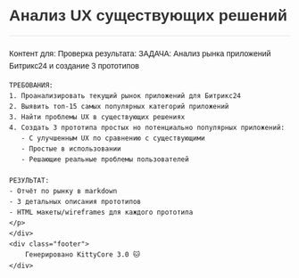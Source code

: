 <!DOCTYPE html>
<html lang="ru">
<head>
    <meta charset="UTF-8">
    <meta name="viewport" content="width=device-width, initial-scale=1.0">
    <title>Анализ UX существующих решений</title>
    <style>
        body { font-family: Arial, sans-serif; margin: 40px; }
        .header { color: #333; border-bottom: 2px solid #eee; }
        .content { margin-top: 20px; line-height: 1.6; }
        .footer { margin-top: 40px; color: #666; font-size: 12px; }
    </style>
</head>
<body>
    <div class="header">
        <h1>Анализ UX существующих решений</h1>
    </div>
    <div class="content">
        <p>Контент для: Проверка результата: 
    ЗАДАЧА: Анализ рынка приложений Битрикс24 и создание 3 прототипов

    ТРЕБОВАНИЯ:
    1. Проанализировать текущий рынок приложений для Битрикс24
    2. Выявить топ-15 самых популярных категорий приложений
    3. Найти проблемы UX в существующих решениях
    4. Создать 3 прототипа простых но потенциально популярных приложений:
       - С улучшенным UX по сравнению с существующими
       - Простые в использовании
       - Решающие реальные проблемы пользователей
    
    РЕЗУЛЬТАТ: 
    - Отчёт по рынку в markdown
    - 3 детальных описания прототипов
    - HTML макеты/wireframes для каждого прототипа
    </p>
    </div>
    <div class="footer">
        Генерировано KittyCore 3.0 🐱
    </div>
</body>
</html>